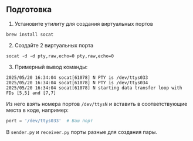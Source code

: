 ## Подготовка
1. Установите утилиту для создания виртуальных портов
```shell
brew install socat
```
2. Создайте 2 виртуальных порта
```shell
socat -d -d pty,raw,echo=0 pty,raw,echo=0
```
3. Примерный вывод команды:
```shell
2025/05/20 16:34:04 socat[61078] N PTY is /dev/ttys033
2025/05/20 16:34:04 socat[61078] N PTY is /dev/ttys034
2025/05/20 16:34:04 socat[61078] N starting data transfer loop with FDs [5,5] and [7,7]
```

Из него взять номера портов ```/dev/ttysN``` и вставить в соответствующие места в коде, например: 
```python
port = '/dev/ttys033'  # Ваш порт
```

В ```sender.py``` и ```receiver.py``` порты разные для создания пары.
